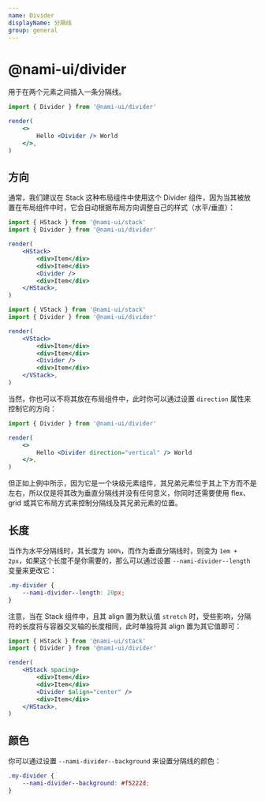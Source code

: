 ```yaml
---
name: Divider
displayName: 分隔线
group: general
---
```


# @nami-ui/divider

用于在两个元素之间插入一条分隔线。

```jsx
import { Divider } from '@nami-ui/divider'

render(
    <>
        Hello <Divider /> World
    </>,
)
```

## 方向

通常，我们建议在 Stack 这种布局组件中使用这个 Divider 组件，因为当其被放置在布局组件中时，它会自动根据布局方向调整自己的样式（水平/垂直）：

```jsx
import { HStack } from '@nami-ui/stack'
import { Divider } from '@nami-ui/divider'

render(
    <HStack>
        <div>Item</div>
        <div>Item</div>
        <Divider />
        <div>Item</div>
    </HStack>,
)
```

```jsx
import { VStack } from '@nami-ui/stack'
import { Divider } from '@nami-ui/divider'

render(
    <VStack>
        <div>Item</div>
        <div>Item</div>
        <Divider />
        <div>Item</div>
    </VStack>,
)
```

当然，你也可以不将其放在布局组件中，此时你可以通过设置 `direction` 属性来控制它的方向：

```jsx
import { Divider } from '@nami-ui/divider'

render(
    <>
        Hello <Divider direction="vertical" /> World
    </>,
)
```

但正如上例中所示，因为它是一个块级元素组件，其兄弟元素位于其上下方而不是左右，所以仅是将其改为垂直分隔线并没有任何意义，你同时还需要使用 flex、grid 或其它布局方式来控制分隔线及其兄弟元素的位置。

## 长度

当作为水平分隔线时，其长度为 `100%`，而作为垂直分隔线时，则变为 `1em + 2px`，如果这个长度不是你需要的，那么可以通过设置 `--nami-divider--length` 变量来更改它：

```scss
.my-divider {
    --nami-divider--length: 20px;
}
```

注意，当在 Stack 组件中，且其 align 置为默认值 `stretch` 时，受些影响，分隔符的长度将与容器交叉轴的长度相同，此时单独将其 align 置为其它值即可：

```jsx
import { HStack } from '@nami-ui/stack'
import { Divider } from '@nami-ui/divider'

render(
    <HStack spacing>
        <div>Item</div>
        <div>Item</div>
        <Divider $align="center" />
        <div>Item</div>
    </HStack>,
)
```

## 颜色

你可以通过设置 `--nami-divider--background` 来设置分隔线的颜色：

```scss
.my-divider {
    --nami-divider--background: #f5222d;
}
```
